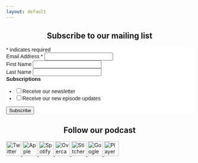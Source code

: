 ```yaml
---
layout: default
---
```


<div id='buzzsprout-large-player-699187'></div><script type='text/javascript' charset='utf-8' src='https://www.buzzsprout.com/699187.js?container_id=buzzsprout-large-player-699187&player=large'></script>

<center>
  <h2>Subscribe to our mailing list</h2>
</center>

<!-- Begin Mailchimp Signup Form -->
<link href="//cdn-images.mailchimp.com/embedcode/classic-10_7.css" rel="stylesheet" type="text/css">
<style type="text/css">
	#mc_embed_signup{background:#fff; clear:left; font:14px Helvetica,Arial,sans-serif; }
	/* Add your own Mailchimp form style overrides in your site stylesheet or in this style block.
	   We recommend moving this block and the preceding CSS link to the HEAD of your HTML file. */
</style>
<div id="mc_embed_signup">
<form action="https://asiamatterspod.us17.list-manage.com/subscribe/post?u=9334f61df3eb13da1f746e458&amp;id=5a6b1e8bde" method="post" id="mc-embedded-subscribe-form" name="mc-embedded-subscribe-form" class="validate" target="_blank" novalidate>
    <div id="mc_embed_signup_scroll">

<div class="indicates-required"><span class="asterisk">*</span> indicates required</div>
<div class="mc-field-group">
	<label for="mce-EMAIL">Email Address  <span class="asterisk">*</span>
</label>
	<input type="email" value="" name="EMAIL" class="required email" id="mce-EMAIL">
</div>
<div class="mc-field-group">
	<label for="mce-FNAME">First Name </label>
	<input type="text" value="" name="FNAME" class="" id="mce-FNAME">
</div>
<div class="mc-field-group">
	<label for="mce-LNAME">Last Name </label>
	<input type="text" value="" name="LNAME" class="" id="mce-LNAME">
</div>
<div class="mc-field-group input-group">
    <strong>Subscriptions </strong>
    <ul><li><input type="checkbox" value="1" name="group[124834][1]" id="mce-group[124834]-124834-0"><label for="mce-group[124834]-124834-0">Receive our newsletter</label></li>
<li><input type="checkbox" value="2" name="group[124834][2]" id="mce-group[124834]-124834-1"><label for="mce-group[124834]-124834-1">Receive our new episode updates</label></li>
</ul>
</div>
	<div id="mce-responses" class="clear">
		<div class="response" id="mce-error-response" style="display:none"></div>
		<div class="response" id="mce-success-response" style="display:none"></div>
	</div>    <!-- real people should not fill this in and expect good things - do not remove this or risk form bot signups-->
    <div style="position: absolute; left: -5000px;" aria-hidden="true"><input type="text" name="b_9334f61df3eb13da1f746e458_5a6b1e8bde" tabindex="-1" value=""></div>
    <div class="clear"><input type="submit" value="Subscribe" name="subscribe" id="mc-embedded-subscribe" class="button"></div>
    </div>
</form>
</div>
<script type='text/javascript' src='//s3.amazonaws.com/downloads.mailchimp.com/js/mc-validate.js'></script><script type='text/javascript'>(function($) {window.fnames = new Array(); window.ftypes = new Array();fnames[0]='EMAIL';ftypes[0]='email';fnames[1]='FNAME';ftypes[1]='text';fnames[2]='LNAME';ftypes[2]='text';fnames[3]='ADDRESS';ftypes[3]='address';fnames[5]='BIRTHDAY';ftypes[5]='birthday';}(jQuery));var $mcj = jQuery.noConflict(true);</script>
<!--End mc_embed_signup-->

<center>
  <h2>Follow our podcast</h2>
</center>

<div class="social-media-links">
    <a href="https://twitter.com/asiamatterspod" class="social-media-link">
        <img src="{{site.url}}/assets/img/twitter.svg" alt="Twitter" height="40" />
    </a>
    <a href="https://podcasts.apple.com/au/podcast/asia-matters/id1487381702" class="social-media-link">
        <img src="{{site.url}}/assets/img/apple.svg" alt="Apple Podcasts" height="40" />
    </a>
    <a href="https://open.spotify.com/show/082TzXLKRDY5ZbW0KRlalC" class="social-media-link">
        <img src="{{site.url}}/assets/img/spotify.svg" alt="Spotify" height="40" />
    </a>
    <a href="https://overcast.fm/itunes1487381702/asia-matters" class="social-media-link">
        <img src="{{site.url}}/assets/img/overcast.svg" alt="Overcast" height="40" />
    </a>
    <a href="https://www.stitcher.com/podcast/asia-matters" class="social-media-link">
        <img src="{{site.url}}/assets/img/stitcher.png" alt="Stitcher" height="40" />
    </a>
    <a href="https://podcasts.google.com/feed/aHR0cHM6Ly9mZWVkcy5idXp6c3Byb3V0LmNvbS82OTkxODcucnNz" class="social-media-link">
        <img src="{{site.url}}/assets/img/google.svg" alt="Google Podcasts" height="40" />
    </a>
    <a href="https://player.fm/series/asia-matters" class="social-media-link">
        <img src="{{site.url}}/assets/img/player-fm.svg" alt="Player FM" height="40" />
    </a>
</div>
